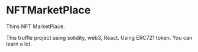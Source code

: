 # NFTMarketPlace
Thins NFT MarketPlace.

This truffle project using solidity, web3, React.
Using ERC721 token.
You can learn a lot.
